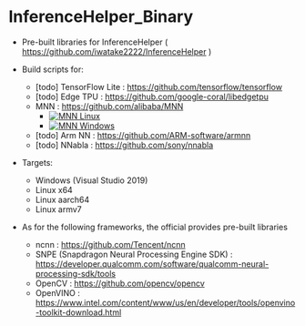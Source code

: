 # InferenceHelper_Binary
- Pre-built libraries for InferenceHelper ( https://github.com/iwatake2222/InferenceHelper )

- Build scripts for:
    - [todo] TensorFlow Lite : https://github.com/tensorflow/tensorflow
    - [todo] Edge TPU : https://github.com/google-coral/libedgetpu
    - MNN : https://github.com/alibaba/MNN
        - [![MNN Linux](https://github.com/iwatake2222/InferenceHelper_Binary/actions/workflows/build_mnn_linux.yml/badge.svg)](https://github.com/iwatake2222/InferenceHelper_Binary/actions/workflows/build_mnn_linux.yml)
        - [![MNN Windows](https://github.com/iwatake2222/InferenceHelper_Binary/actions/workflows/build_mnn_windows.yml/badge.svg)](https://github.com/iwatake2222/InferenceHelper_Binary/actions/workflows/build_mnn_windows.yml)
    - [todo] Arm NN : https://github.com/ARM-software/armnn
    - [todo] NNabla : https://github.com/sony/nnabla

- Targets:
    - Windows (Visual Studio 2019)
    - Linux x64
    - Linux aarch64
    - Linux armv7

- As for the following frameworks, the official provides pre-built libraries
    - ncnn : https://github.com/Tencent/ncnn
    - SNPE (Snapdragon Neural Processing Engine SDK) : https://developer.qualcomm.com/software/qualcomm-neural-processing-sdk/tools
    - OpenCV : https://github.com/opencv/opencv
    - OpenVINO : https://www.intel.com/content/www/us/en/developer/tools/openvino-toolkit-download.html